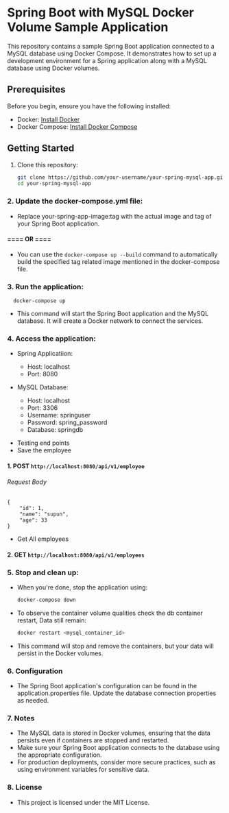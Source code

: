 # Spring Boot with MySQL Docker Volume Sample Application

This repository contains a sample Spring Boot application connected to a MySQL database using Docker Compose. It demonstrates how to set up a development environment for a Spring application along with a MySQL database using Docker volumes.

## Prerequisites

Before you begin, ensure you have the following installed:

- Docker: [Install Docker](https://docs.docker.com/get-docker/)
- Docker Compose: [Install Docker Compose](https://docs.docker.com/compose/install/)

## Getting Started

1. Clone this repository:

   ```sh
   git clone https://github.com/your-username/your-spring-mysql-app.git
   cd your-spring-mysql-app

### 2. Update the docker-compose.yml file:

   - Replace your-spring-app-image:tag with the actual image and tag of your Spring Boot application.
   #### ==== OR ====
   - You can use the ```docker-compose up --build``` command to automatically build the specified tag related image mentioned in the docker-compose file.
### 3. Run the application:
      docker-compose up
   - This command will start the Spring Boot application and the MySQL database. It will create a Docker network to connect the services.
### 4. Access the application:

   - Spring Applicatiion:
     - Host: localhost
     - Port: 8080


   - MySQL Database: 
     - Host: localhost
     - Port: 3306
     - Username: springuser
     - Password: spring_password
     - Database: springdb

* Testing end points
* Save the employee
#### 1. POST ```http://localhost:8080/api/v1/employee```
###### Request Body
```
{
    "id": 1,
    "name": "supun",
    "age": 33
}
```

* Get All employees
#### 2. GET ```http://localhost:8080/api/v1/employees```
  
### 5. Stop and clean up:
   - When you're done, stop the application using:
       ```sh
      docker-compose down
   - To observe the container volume qualities check the db container restart, Data still remain:
       ```sh
       docker restart <mysql_container_id>
   - This command will stop and remove the containers, but your data will persist in the Docker volumes.

### 6. Configuration
   - The Spring Boot application's configuration can be found in the application.properties file. Update the database connection properties as needed.

### 7. Notes
  - The MySQL data is stored in Docker volumes, ensuring that the data persists even if containers are stopped and restarted.
  - Make sure your Spring Boot application connects to the database using the appropriate configuration.
  - For production deployments, consider more secure practices, such as using environment variables for sensitive data.

### 8. License
  - This project is licensed under the MIT License.
